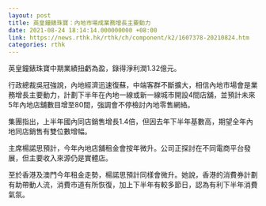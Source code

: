 ```yaml
---
layout: post
title: 英皇鐘錶珠寶：內地市場成業務增長主要動力
date: 2021-08-24 18:14:14.000000000 +08:00
link: https://news.rthk.hk/rthk/ch/component/k2/1607378-20210824.htm
categories: rthk
---
```


英皇鐘錶珠寶中期業績扭虧為盈，錄得淨利潤1.32億元。

行政總裁吳冠強說，內地經濟迅速復蘇，中端客群不斷擴大，相信內地市場會是業務增長主要動力，計劃下半年在內地一線或新一線城市開設4間店舖，並預計未來5年內地店舖數目增至80間，強調會不停檢討內地零售網絡。

集團指出，上半年國內同店銷售增長1.4倍，但因去年下半年基數高，期望全年內地同店銷售有雙位數增幅。

主席楊諾思預計，今年內地店舖租金會按年微升。公司正探討在不同電商平台發展，但主要收入來源仍是實體店。

至於香港及澳門今年租金走勢，楊諾思預計同樣會微升。她說，香港的消費券計劃有助帶動人流，消費市道有所恢復，加上下半年有較多節日，認為有利下半年消費氣氛。

